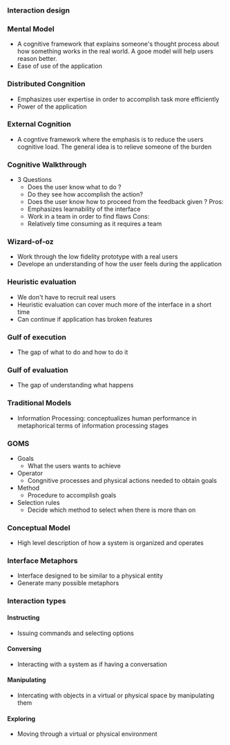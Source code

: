 ### Interaction design


### Mental Model
  - A cognitive framework that explains someone's thought process about how something works in the real world. A gooe model will help users reason better.
  - Ease of use of the application

### Distributed Congnition
  - Emphasizes user expertise in order to accomplish task more efficiently
  - Power of the application

### External Cognition
  - A cogntive framework where the emphasis is to reduce the users cognitive load. The general idea is to relieve someone of the burden

### Cognitive Walkthrough
 - 3 Questions
    - Does the user know what to do ?
    - Do they see how accomplish the action?
    - Does the user know how to proceed  from the feedback given ?
  Pros:
    - Emphasizes learnability of the interface
    - Work in a team in order to find flaws
  Cons:
    - Relatively time consuming as it requires a team

### Wizard-of-oz
 - Work through the low fidelity prototype with a real users
 - Develope an understanding of how the user feels during the application

### Heuristic evaluation
 - We don't have to recruit real users
 - Heuristic evaluation can cover much more of the interface in a short time
 - Can continue if application has broken features

### Gulf of execution
- The gap of what to do and how to do it

### Gulf of evaluation
- The gap of understanding what happens

### Traditional Models
- Information Processing: conceptualizes human performance in metaphorical terms of information processing stages

### GOMS
  - Goals
    - What the users wants to achieve
  - Operator
    - Congnitive processes and physical actions needed to obtain goals
  - Method
    - Procedure to accomplish goals
  - Selection rules
    - Decide which method to select when there is more than on

### Conceptual Model
  - High level description of how a system is organized and operates

### Interface Metaphors
- Interface designed to be similar to a physical entity
- Generate many possible metaphors

### Interaction types

#### Instructing
- Issuing commands and selecting options

#### Conversing
- Interacting with a system as if having a conversation

#### Manipulating
- Intercating with objects in a virtual or physical space by manipulating them

#### Exploring
- Moving through a virtual or physical environment
